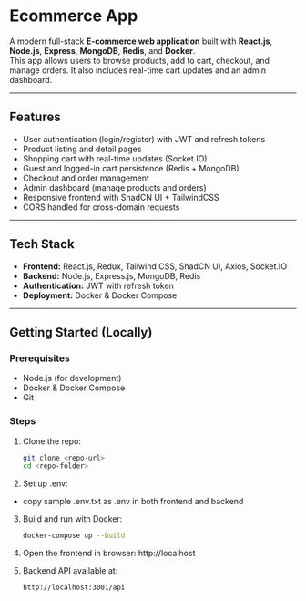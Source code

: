 # Ecommerce App

A modern full-stack **E-commerce web application** built with **React.js**, **Node.js**, **Express**, **MongoDB**, **Redis**, and **Docker**.  
This app allows users to browse products, add to cart, checkout, and manage orders. It also includes real-time cart updates and an admin dashboard.

---

## **Features**

- User authentication (login/register) with JWT and refresh tokens
- Product listing and detail pages
- Shopping cart with real-time updates (Socket.IO)
- Guest and logged-in cart persistence (Redis + MongoDB)
- Checkout and order management
- Admin dashboard (manage products and orders)
- Responsive frontend with ShadCN UI + TailwindCSS
- CORS handled for cross-domain requests

---

## **Tech Stack**

- **Frontend:** React.js, Redux, Tailwind CSS, ShadCN UI, Axios, Socket.IO
- **Backend:** Node.js, Express.js, MongoDB, Redis
- **Authentication:** JWT with refresh token
- **Deployment:** Docker & Docker Compose

---

## **Getting Started (Locally)**

### Prerequisites
- Node.js (for development)
- Docker & Docker Compose
- Git

### Steps

1. Clone the repo:
   ```bash
   git clone <repo-url>
   cd <repo-folder>

2. Set up .env:
- copy sample .env.txt as .env in both frontend and backend

3. Build and run with Docker:
   ```bash
   docker-compose up --build

4. Open the frontend in browser:
   http://localhost

5. Backend API available at:
   ```bash
   http://localhost:3001/api
   
   